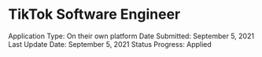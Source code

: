 # TikTok Software Engineer

Application Type: On their own platform
Date Submitted: September 5, 2021
Last Update Date: September 5, 2021
Status Progress: Applied